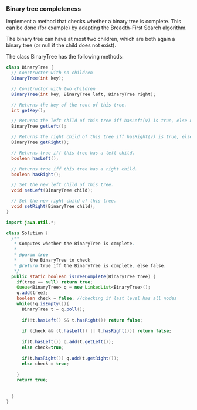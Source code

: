 ### Binary tree completeness

Implement a method that checks whether a binary tree is complete. This can be done (for example) by adapting the Breadth-First Search algorithm.

The binary tree can have at most two children, which are both again a binary tree (or null if the child does not exist).

The class BinaryTree has the following methods:
```java
class BinaryTree {
  // Constructor with no children
  BinaryTree(int key);

  // Constructor with two children
  BinaryTree(int key, BinaryTree left, BinaryTree right);

  // Returns the key of the root of this tree.
  int getKey();

  // Returns the left child of this tree iff hasLeft(v) is true, else null.
  BinaryTree getLeft();

  // Returns the right child of this tree iff hasRight(v) is true, else null.
  BinaryTree getRight();

  // Returns true iff this tree has a left child.
  boolean hasLeft();

  // Returns true iff this tree has a right child.
  boolean hasRight();

  // Set the new left child of this tree.
  void setLeft(BinaryTree child);

  // Set the new right child of this tree.
  void setRight(BinaryTree child);
}
```
```java
import java.util.*;

class Solution {
  /**
   * Computes whether the BinaryTree is complete.
   *
   * @param tree
   *     the BinaryTree to check.
   * @return true iff the BinaryTree is complete, else false.
   */
  public static boolean isTreeComplete(BinaryTree tree) {
    if(tree == null) return true;
    Queue<BinaryTree> q = new LinkedList<BinaryTree>();
    q.add(tree);
    boolean check = false; //checking if last level has all nodes
    while(!q.isEmpty()){
      BinaryTree t = q.poll();
      
      if(!t.hasLeft() && t.hasRight()) return false;
      
      if (check && (t.hasLeft() || t.hasRight())) return false;
          
      if(t.hasLeft()) q.add(t.getLeft());
      else check=true;
      
      if(t.hasRight()) q.add(t.getRight());
      else check = true;
      
    }
    return true;
    
    
  }
}
```

